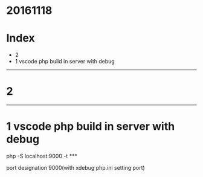 # 20161118

# Index
- 2 
- 1 vscode php build in server with debug



---------------
# 2 


---------------
# 1 vscode php build in server with debug

php -S localhost:9000 -t ***

port designation 9000(with xdebug php.ini setting port)



